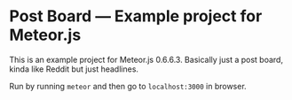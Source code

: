 Post Board — Example project for Meteor.js
==========================================

This is an example project for Meteor.js 0.6.6.3. Basically just a post board, kinda like Reddit but just headlines. 

Run by running `meteor` and then go to `localhost:3000` in browser.
